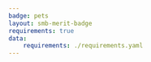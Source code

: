 ```yaml
---
badge: pets
layout: smb-merit-badge
requirements: true
data:
    requirements: ./requirements.yaml
---
```

